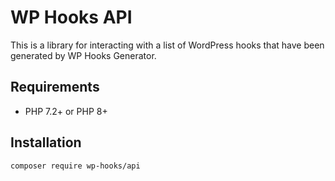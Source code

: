 # WP Hooks API

This is a library for interacting with a list of WordPress hooks that have been generated by WP Hooks Generator.

## Requirements

* PHP 7.2+ or PHP 8+

## Installation

```shell
composer require wp-hooks/api
```
